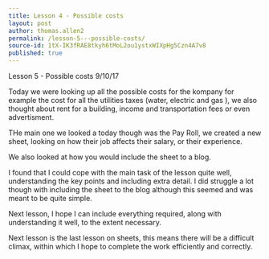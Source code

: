 ```yaml
---
title: Lesson 4 - Possible costs
layout: post
author: thomas.allen2
permalink: /lesson-5---possible-costs/
source-id: 1tX-IK3fRAE8tkyh6tMoL2ou1ystxWIXpHg5Czn4A7v8
published: true
---
```

Lesson 5 - Possible costs                                              9/10/17

Today we were looking up all the possible costs for the kompany for example the cost for all the utilities taxes (water, electric and gas ), we also thought about rent for a building, income and transportation fees or even advertisment.

THe main one we looked a today though was the Pay Roll, we created a new sheet, looking on how their job affects their salary, or their experience.

We also looked at how you would include the sheet to a blog.

I found that I could cope with the main task of the lesson quite well, understanding the key points and including extra detail. I did struggle a lot though with including the sheet to the blog although this seemed and was meant to be quite simple.

Next lesson, I hope I can include everything required, along with understanding it well, to the extent necessary. 

Next lesson is the last lesson on sheets, this means there will be a difficult climax, within which I hope to complete the work efficiently and correctly.

